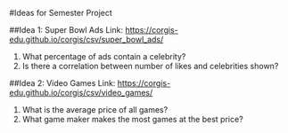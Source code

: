 #Ideas for Semester Project

##Idea 1: Super Bowl Ads
Link: https://corgis-edu.github.io/corgis/csv/super_bowl_ads/

1. What percentage of ads contain a celebrity?
1. Is there a correlation between number of likes and celebrities shown?


##Idea 2: Video Games
Link: https://corgis-edu.github.io/corgis/csv/video_games/

1. What is the average price of all games?
1. What game maker makes the most games at the best price?

